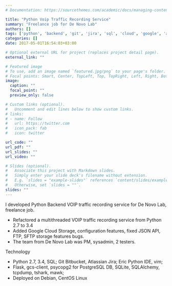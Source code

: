 ```yaml
---
# Documentation: https://sourcethemes.com/academic/docs/managing-content/

title: "Python Voip Traffic Recording Service"
summary: "Freelance job for De Novo Lab"
authors: []
tags: ['python', 'backend', 'git', 'jira', 'sql', 'cloud', 'google', 'api', 'voip', 'ftp', 'sftp', 'refactoring', 'multithreading', 'Debian', 'CentOS', 'Linux', 'PostgreSQL', 'SQLite', 'SQLAlchemy', 'deployment', 'flask', 'SQLite', 'SQLAlchemy', 'tcpdump']
categories: []
date: 2017-05-01T16:54:03+03:00

# Optional external URL for project (replaces project detail page).
external_link: ""

# Featured image
# To use, add an image named `featured.jpg/png` to your page's folder.
# Focal points: Smart, Center, TopLeft, Top, TopRight, Left, Right, BottomLeft, Bottom, BottomRight.
image:
  caption: ""
  focal_point: ""
  preview_only: false

# Custom links (optional).
#   Uncomment and edit lines below to show custom links.
# links:
# - name: Follow
#   url: https://twitter.com
#   icon_pack: fab
#   icon: twitter

url_code: ""
url_pdf: ""
url_slides: ""
url_video: ""

# Slides (optional).
#   Associate this project with Markdown slides.
#   Simply enter your slide deck's filename without extension.
#   E.g. `slides = "example-slides"` references `content/slides/example-slides.md`.
#   Otherwise, set `slides = ""`.
slides: ""
---
```

I developed Python Backend VOIP traffic recording service for De Novo Lab, freelance job.

  * Refactored a multithreaded VOIP traffic recording service from Python 2.7 to 3.4
  * Added Google Cloud Storage, configuration features, fixed JSON API, FTP, SFTP storage features bugs.
  * The team from De Novo Lab was PM, sysadmin, 2 testers.

Technology

  * Python 2.7, 3.4, SQL; Git Bitbucket, Atlassian Jira; Eric Python IDE, vim; 
  * Flask, gcs-client, psycopg2 for PostgreSQL DB, SQLite, SQLAlchemy, tcpdump, tshark, mawk; 
  * Deployed on Debian, CentOS Linux